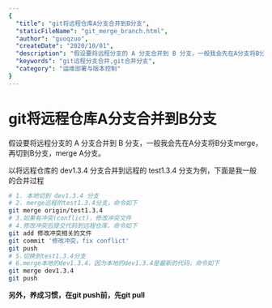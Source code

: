 ```yaml
---
{
  "title": "git将远程仓库A分支合并到B分支",
  "staticFileName": "git_merge_branch.html",
  "author": "guoqzuo",
  "createDate": "2020/10/01",
  "description": "假设要将远程分支的 A 分支合并到 B 分支，一般我会先在A分支将B分支merge，再切到B分支，merge A分支。以将远程仓库的 dev1.3.4 分支合并到远程的 test1.3.4 分支为例，下面是我一般的合并过程",
  "keywords": "git远程分支合并,git合并分支",
  "category": "运维部署与版本控制"
}
---
```

# git将远程仓库A分支合并到B分支

假设要将远程分支的 A 分支合并到 B 分支，一般我会先在A分支将B分支merge，再切到B分支，merge A分支。

以将远程仓库的 dev1.3.4 分支合并到远程的 test1.3.4 分支为例，下面是我一般的合并过程

```bash
# 1. 本地切到 dev1.3.4 分支
# 2. merge远程的test1.3.4分支，命令如下
git merge origin/test1.3.4
# 3.如果有冲突(conflict)，修改冲突文件
# 4.修改冲突后提交代码到远程仓库，命令如下
git add 修改冲突相关的文件
git commit '修改冲突，fix conflict'
git push
# 5.切换到test1.3.4分支
# 6.merge本地的dev1.3.4，因为本地的dev1.3.4是最新的代码，命令如下
git merge dev1.3.4
git push
```

**另外，养成习惯，在git push前，先git pull**
